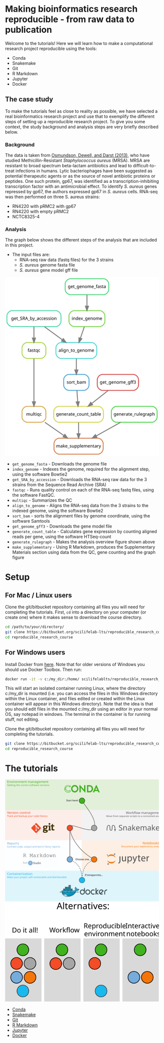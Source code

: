 # Making bioinformatics research reproducible - from raw data to publication

Welcome to the tutorials! Here we will learn how to make a computational research project reproducible using the tools:

* Conda
* Snakemake
* Git
* R Markdown
* Jupyter
* Docker

## The case study
To make the tutorials feel as close to reality as possible, we have selected a real bioinformatics research project and use that to exemplify the different steps of setting up a reproducible research project. To give you some context, the study background and analysis steps are very briefly described below.

### Background

The data is taken from [Osmundson, Dewell, and Darst (2013)](http://journals.plos.org/plosone/article?id=10.1371/journal.pone.0076572), who have studied Methicillin-Resistant *Staphylococcus aureus* (MRSA).
MRSA are resistant to broad spectrum beta-lactam antibiotics and
lead to difficult-to-treat infections in humans.
Lytic bacteriophages have been suggested as potential therapeutic agents or as the source of novel antibiotic proteins or peptides.
One such protein, gp67, was identified as a transcription-inhibiting transcription factor with an antimicrobial effect.
To identify *S. aureus* genes repressed by gp67, the authors expressed gp67 in *S. aureus* cells.
RNA-seq was then performed on three S. aureus strains:

* RN4220 with pRMC2 with gp67
* RN4220 with empty pRMC2
* NCTC8325-4

### Analysis

The graph below shows the different steps of the analysis that are included in this project.

* The input files are:
    * RNA-seq raw data (fastq files) for the 3 strains
    * *S. aureus* genome fasta file
    * *S. aureus* gene model gff file

![](rulegraph_mrsa_intro.svg)


* `get_genome_fasta` - Downloads the genome file
* `index_genome` - Indexes the genome, required for the alignment step, using the software Bowtie2
* `get_SRA_by_accession` - Downloads the RNA-seq raw data for the 3 strains from the Sequence Read Archive (SRA)
* `fastqc` - Runs quality control on each of the RNA-seq fastq files, using the software FastQC.
* `multiqc` - Summarizes the QC
* `align_to_genome` - Aligns the RNA-seq data from the 3 strains to the indexed genome, using the software Bowtie2
* `sort_bam` - sorts the alignment files by genome coordinate, using the software Samtools
* `get_genome_gff3` - Downloads the gene model file
* `generate_count_table` - Calculates gene expression by counting aligned reads per gene, using the software HTSeq-count
* `generate_rulegraph` - Makes the analysis overview figure shown above
* `make_supplementary` - Using R Markdown, produces the Supplementary Materials section using data from the QC, gene counting and the graph figure

# Setup
## For Mac / Linux users

Clone the git/bitbucket repository containing all files you will need for completing the tutorials. First, `cd` into a directory on your computer (or create one) where it makes sense to download the course directory.
```bash
cd /path/to/your/directory/
git clone https://bitbucket.org/scilifelab-lts/reproducible_research_course.git
cd reproducible_research_course
```

## For Windows users
Install Docker from [here](https://docs.docker.com/docker-for-windows/install/). Note that for older versions of Windows you should use Docker Toolbox. Then run:
```bash
docker run -it -v c:/my_dir:/home/ scilifelablts/reproducible_research_course_slim
```

This will start an isolated container running Linux, where the directory c:/my_dir is mounted (i.e. you can access the files in this Windows directory within the Linux container, and files edited or created within the Linux container will appear in this Windows directory).
Note that the idea is that you should edit files in the mounted c:/my_dir using an editor in your normal OS, say notepad in windows. The terminal in the container is for running stuff, not editing.

Clone the git/bitbucket repository containing all files you will need for completing the tutorials.
```bash
git clone https://bitbucket.org/scilifelab-lts/reproducible_research_course.git
cd reproducible_research_course
```

# The tutorials
![alt text](tutorials_overview.svg)
![alt text](tutorials_alternative_order.svg)

* [Conda](conda.md)
* [Snakemake](snakemake.md)
* [Git](git.md)
* [R Markdown](rmarkdown.md)
* [Jupyter](jupyter.md)
* [Docker](docker.md)
